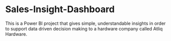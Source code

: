# Sales-Insight-Dashboard
This is a Power BI project that gives simple, understandable insights in order to support data driven decision making to a hardware company called Atliq Hardware.
